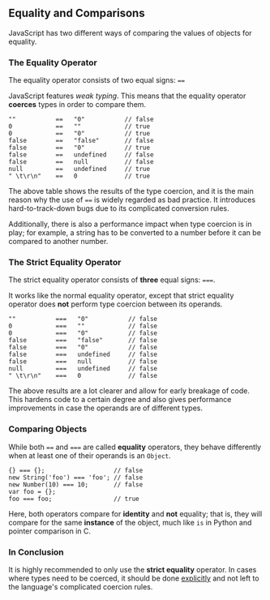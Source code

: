 ## Equality and Comparisons

JavaScript has two different ways of comparing the values of objects for equality. 

### The Equality Operator

The equality operator consists of two equal signs: `==`

JavaScript features *weak typing*. This means that the equality operator 
**coerces** types in order to compare them.
    
    ""           ==   "0"           // false
    0            ==   ""            // true
    0            ==   "0"           // true
    false        ==   "false"       // false
    false        ==   "0"           // true
    false        ==   undefined     // false
    false        ==   null          // false
    null         ==   undefined     // true
    " \t\r\n"    ==   0             // true

The above table shows the results of the type coercion, and it is the main reason 
why the use of `==` is widely regarded as bad practice. It introduces
hard-to-track-down bugs due to its complicated conversion rules.

Additionally, there is also a performance impact when type coercion is in play;
for example, a string has to be converted to a number before it can be compared
to another number.

### The Strict Equality Operator

The strict equality operator consists of **three** equal signs: `===`.

It works like the normal equality operator, except that strict equality 
operator does **not** perform type coercion between its operands.

    ""           ===   "0"           // false
    0            ===   ""            // false
    0            ===   "0"           // false
    false        ===   "false"       // false
    false        ===   "0"           // false
    false        ===   undefined     // false
    false        ===   null          // false
    null         ===   undefined     // false
    " \t\r\n"    ===   0             // false

The above results are a lot clearer and allow for early breakage of code. This
hardens code to a certain degree and also gives performance improvements in case
the operands are of different types.

### Comparing Objects

While both `==` and `===` are called **equality** operators, they behave 
differently when at least one of their operands is an `Object`.

    {} === {};                   // false
    new String('foo') === 'foo'; // false
    new Number(10) === 10;       // false
    var foo = {};
    foo === foo;                 // true

Here, both operators compare for **identity** and **not** equality; that is, they
will compare for the same **instance** of the object, much like `is` in Python 
and pointer comparison in C.

### In Conclusion

It is highly recommended to only use the **strict equality** operator. In cases
where types need to be coerced, it should be done [explicitly](#types.casting) 
and not left to the language's complicated coercion rules.


